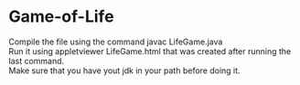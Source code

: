 # Game-of-Life
Compile the file using the command javac LifeGame.java <br/>
Run it using appletviewer LifeGame.html that was created after running the last command. <br/>
Make sure that you have yout jdk in your path before doing it.
